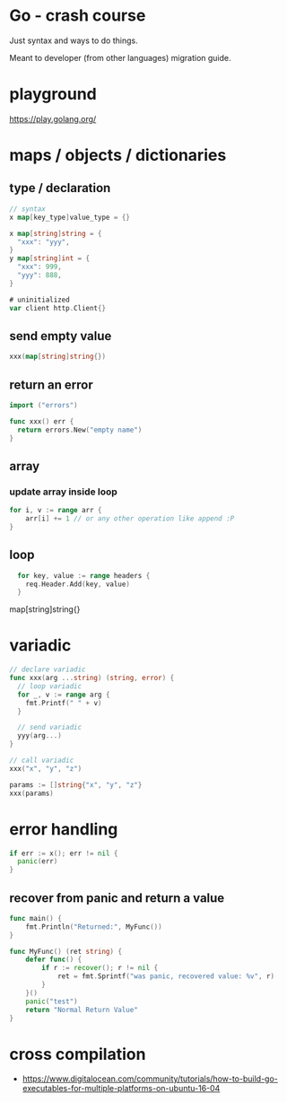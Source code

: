 # Go - crash course

Just syntax and ways to do things.

Meant to developer (from other languages) migration guide.

# playground

https://play.golang.org/

# maps / objects / dictionaries

## type / declaration

```go
// syntax
x map[key_type]value_type = {}

x map[string]string = {
  "xxx": "yyy",
}
y map[string]int = {
  "xxx": 999,
  "yyy": 888,
}

# uninitialized
var client http.Client{}

```
## send empty value

```go
xxx(map[string]string{})
```

## return an error

```go
import ("errors")

func xxx() err {
  return errors.New("empty name")
}
```

## array

### update array inside loop
````go
for i, v := range arr {
    arr[i] += 1 // or any other operation like append :P
}
````

## loop

```go
  for key, value := range headers {
    req.Header.Add(key, value)
  }
```

map[string]string{}

# variadic

```go
// declare variadic
func xxx(arg ...string) (string, error) {
  // loop variadic
  for _, v := range arg {
    fmt.Printf(" " + v)
  }

  // send variadic
  yyy(arg...)
}

// call variadic
xxx("x", "y", "z")

params := []string{"x", "y", "z"}
xxx(params)
```

# error handling

```go
if err := x(); err != nil {
  panic(err)
}
```

## recover from panic and return a value

```go
func main() {
    fmt.Println("Returned:", MyFunc())
}

func MyFunc() (ret string) {
    defer func() {
        if r := recover(); r != nil {
            ret = fmt.Sprintf("was panic, recovered value: %v", r)
        }
    }()
    panic("test")
    return "Normal Return Value"
}
```

# cross compilation

* https://www.digitalocean.com/community/tutorials/how-to-build-go-executables-for-multiple-platforms-on-ubuntu-16-04

